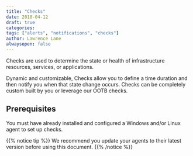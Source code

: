 ```yaml
---
title: "Checks"
date: 2018-04-12
draft: true
categories:
tags: ["alerts", "notifications", "checks"]
author: Lawrence Lane
alwaysopen: false
---
```


Checks are used to determine the state or health of infrastructure resources, services, or applications.

Dynamic and customizable, Checks allow you to define a time duration and then notify you when that state change occurs. Checks can be completely custom built by you or leverage our OOTB checks.

## Prerequisites
You must have already installed and configured a Windows and/or Linux agent to set up checks.

{{% notice tip %}}
We recommend you update your agents to their latest version before using this document.
{{% /notice %}}
